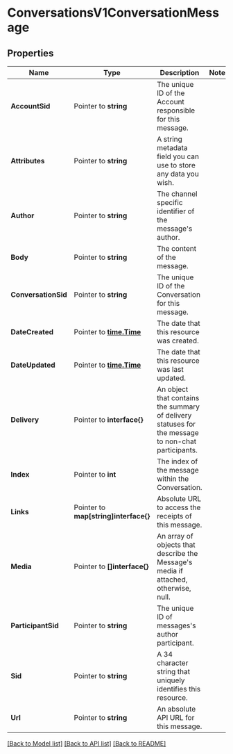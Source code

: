 # ConversationsV1ConversationMessage

## Properties

Name | Type | Description | Notes
------------ | ------------- | ------------- | -------------
**AccountSid** | Pointer to **string** | The unique ID of the Account responsible for this message. |
**Attributes** | Pointer to **string** | A string metadata field you can use to store any data you wish. |
**Author** | Pointer to **string** | The channel specific identifier of the message's author. |
**Body** | Pointer to **string** | The content of the message. |
**ConversationSid** | Pointer to **string** | The unique ID of the Conversation for this message. |
**DateCreated** | Pointer to [**time.Time**](time.Time.md) | The date that this resource was created. |
**DateUpdated** | Pointer to [**time.Time**](time.Time.md) | The date that this resource was last updated. |
**Delivery** | Pointer to **interface{}** | An object that contains the summary of delivery statuses for the message to non-chat participants. |
**Index** | Pointer to **int** | The index of the message within the Conversation. |
**Links** | Pointer to **map[string]interface{}** | Absolute URL to access the receipts of this message. |
**Media** | Pointer to **[]interface{}** | An array of objects that describe the Message's media if attached, otherwise, null. |
**ParticipantSid** | Pointer to **string** | The unique ID of messages's author participant. |
**Sid** | Pointer to **string** | A 34 character string that uniquely identifies this resource. |
**Url** | Pointer to **string** | An absolute API URL for this message. |

[[Back to Model list]](../README.md#documentation-for-models) [[Back to API list]](../README.md#documentation-for-api-endpoints) [[Back to README]](../README.md)


